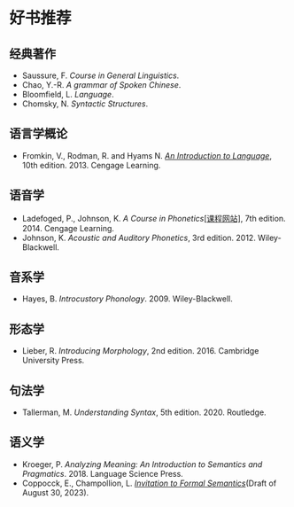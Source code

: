 # 好书推荐

## 经典著作
- Saussure, F. *Course in General Linguistics*.
- Chao, Y.-R. *A grammar of Spoken Chinese*.
- Bloomfield, L. *Language*.
- Chomsky, N. *Syntactic Structures*.

## 语言学概论
- Fromkin, V., Rodman, R. and Hyams N. [*An Introduction to Language*]((https://ukhtt3nee.files.wordpress.com/2019/04/an_introduction_to_language.pdf),), 10th edition. 2013. Cengage Learning.

## 语音学
- Ladefoged, P., Johnson, K. *A Course in Phonetics*[[课程网站]](https://linguistics.berkeley.edu/acip/), 7th edition. 2014. Cengage Learning.
- Johnson, K. *Acoustic and Auditory Phonetics*, 3rd edition. 2012. Wiley-Blackwell.

## 音系学
- Hayes, B. *Introcustory Phonology*. 2009. Wiley-Blackwell.

## 形态学
- Lieber, R. *Introducing Morphology*, 2nd edition. 2016. Cambridge University Press.

## 句法学
- Tallerman, M. *Understanding Syntax*, 5th edition. 2020. Routledge.

## 语义学
- Kroeger, P. *Analyzing Meaning: An Introduction to Semantics and Pragmatics*. 2018. Language Science Press.
- Coppocck, E., Champollion, L. [*Invitation to Formal Semantics*](https://eecoppock.info/bootcamp/semantics-boot-camp.pdf)(Draft of August 30, 2023).

<script src="https://giscus.app/client.js"
        data-repo="Yuxuan-Liu-Linguistics/lingdiy"
        data-repo-id="R_kgDOKmTl9g"
        data-category="Announcements"
        data-category-id="DIC_kwDOKmTl9s4CahwC"
        data-mapping="pathname"
        data-strict="0"
        data-reactions-enabled="1"
        data-emit-metadata="0"
        data-input-position="bottom"
        data-theme="preferred_color_scheme"
        data-lang="zh-CN"
        crossorigin="anonymous"
        async>
</script>